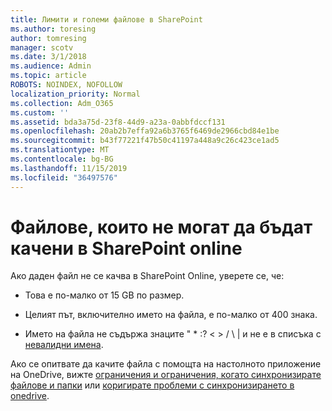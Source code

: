 ```yaml
---
title: Лимити и големи файлове в SharePoint
ms.author: toresing
author: tomresing
manager: scotv
ms.date: 3/1/2018
ms.audience: Admin
ms.topic: article
ROBOTS: NOINDEX, NOFOLLOW
localization_priority: Normal
ms.collection: Adm_O365
ms.custom: ''
ms.assetid: bda3a75d-23f8-44d9-a23a-0abbfdccf131
ms.openlocfilehash: 20ab2b7effa92a6b3765f6469de2966cbd84e1be
ms.sourcegitcommit: b43f77221f47b50c41197a448a9c26c423ce1ad5
ms.translationtype: MT
ms.contentlocale: bg-BG
ms.lasthandoff: 11/15/2019
ms.locfileid: "36497576"
---
```

# <a name="files-that-cant-be-uploaded-to-sharepoint-online"></a>Файлове, които не могат да бъдат качени в SharePoint online

Ако даден файл не се качва в SharePoint Online, уверете се, че:
  
- Това е по-малко от 15 GB по размер.
    
- Целият път, включително името на файла, е по-малко от 400 знака.
    
- Името на файла не съдържа знаците " \* :? \< \> / \ | и не е в списъка с [невалидни имена](https://go.microsoft.com/fwlink/?linkid=866430).
    
Ако се опитвате да качите файла с помощта на настолното приложение на OneDrive, вижте [ограничения и ограничения, когато синхронизирате файлове и папки](http://go.microsoft.com/fwlink/p/?LinkID=717734) или [коригирате проблеми с синхронизирането в onedrive](https://go.microsoft.com/fwlink/?linkid=866431).
  

